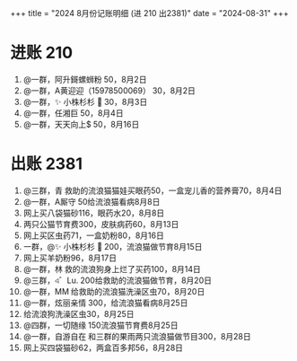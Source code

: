 +++
title = "2024 8月份记账明细 (进 210 出2381)"
date = "2024-08-31"
+++

# 进账 210
1. @一群，阿升鎶螺蛳粉 50，8月2日
2. @一群，A黄迎迎（15978500069） 30，8月2日
3. @一群，✨ 小株杉杉 🐬 30，8月3日
4. @一群，任湘巨 50，8月4日
5. @一群，天天向上$ 50，8月16日

# 出账 2381
1. @三群，青 救助的流浪猫猫娃买眼药50，一盒宠儿香的营养膏70，8月4日
2. @一群，A厮守 50给流浪猫看病8月8日
3. 网上买八袋猫砂116，眼药水20，8月8日
4. 两只公猫节育费300，皮肤病药60，8月13日
5. 网上买区虫药71，一盒奶粉80，8月16日
6. 一群，@✨ 小株杉杉 🐬 200，流浪猫做节育8月15日
7. 网上买羊奶粉96，8月17日
8. @一群，林 救的流浪狗身上烂了买药100，8月14日
9. @三群，এ゛Lu. 200给救助的流浪猫做节育，8月20日
10. @一群，MM 给救助的流浪猫洗澡区虫70，8月20日
11. @一群，炫丽亲情 300，给流浪猫看病8月25日
12. 给流浪狗洗澡区虫30，8月25日
13. @四群，一切随缘 150流浪猫节育费8月25日
14. @一群，自游自在 和三群的果雨两只流浪猫做节目300，8月28日
15. 网上买四袋猫砂62，两盒百多邦56，8月28日